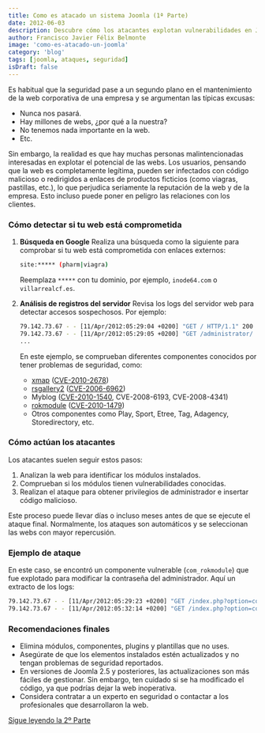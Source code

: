 ```yaml
---
title: Como es atacado un sistema Joomla (1ª Parte)
date: 2012-06-03
description: Descubre cómo los atacantes explotan vulnerabilidades en Joomla y aprende a proteger tu web corporativa con consejos prácticos y ejemplos reales.
author: Francisco Javier Félix Belmonte
image: 'como-es-atacado-un-joomla'
category: 'blog'
tags: [joomla, ataques, seguridad]
isDraft: false
---
```


Es habitual que la seguridad pase a un segundo plano en el mantenimiento de la web corporativa de una empresa y se
argumentan las típicas excusas:

- Nunca nos pasará.
- Hay millones de webs, ¿por qué a la nuestra?
- No tenemos nada importante en la web.
- Etc.

Sin embargo, la realidad es que hay muchas personas malintencionadas interesadas en explotar el potencial de las webs.
Los usuarios, pensando que la web es completamente legítima, pueden ser infectados con código malicioso o redirigidos a
enlaces de productos ficticios (como viagras, pastillas, etc.), lo que perjudica seriamente la reputación de la web y de
la empresa. Esto incluso puede poner en peligro las relaciones con los clientes.

### Cómo detectar si tu web está comprometida

1. **Búsqueda en Google**
   Realiza una búsqueda como la siguiente para comprobar si tu web está comprometida con enlaces externos:

    ```bash
    site:***** (pharm|viagra)
    ```

   Reemplaza `*****` con tu dominio, por ejemplo, `inode64.com` o `villarrealcf.es`.

2. **Análisis de registros del servidor**
   Revisa los logs del servidor web para detectar accesos sospechosos. Por ejemplo:

    ```bash
    79.142.73.67 - - [11/Apr/2012:05:29:04 +0200] "GET / HTTP/1.1" 200 152204 "-" "Opera/9.80 (Windows NT 7.0; U; en) Presto/2.9.211 Version/12.00"
    79.142.73.67 - - [11/Apr/2012:05:29:05 +0200] "GET /administrator/ HTTP/1.1" 200 7202 "-" "Opera/9.80 (Windows NT 7.0; U; en) Presto/2.9.211 Version/12.00"
    ...
    ```

   En este ejemplo, se comprueban diferentes componentes conocidos por tener problemas de seguridad, como:

    - [xmap](http://extensions.joomla.org/extensions/structure-a-navigation/site-map/3066) ([CVE-2010-2678](http://web.nvd.nist.gov/view/vuln/detail?vulnId=CVE-2010-2678))
    - [rsgallery2](http://extensions.joomla.org/extensions/photos-a-images/galleries/photo-gallery/142) ([CVE-2006-6962](http://web.nvd.nist.gov/view/vuln/detail?vulnId=CVE-2006-6962))
    - Myblog ([CVE-2010-1540](https://cve.mitre.org/cgi-bin/cvename.cgi?name=CVE-2010-1540), CVE-2008-6193,
      CVE-2008-4341)
    - [rokmodule](http://www.rockettheme.com/extensions-downloads/free/1012-rokmodule) ([CVE-2010-1479](http://web.nvd.nist.gov/view/vuln/detail?vulnId=CVE-2010-1479))
    - Otros componentes como Play, Sport, Etree, Tag, Adagency, Storedirectory, etc.

### Cómo actúan los atacantes

Los atacantes suelen seguir estos pasos:

1. Analizan la web para identificar los módulos instalados.
2. Comprueban si los módulos tienen vulnerabilidades conocidas.
3. Realizan el ataque para obtener privilegios de administrador e insertar código malicioso.

Este proceso puede llevar días o incluso meses antes de que se ejecute el ataque final. Normalmente, los ataques son
automáticos y se seleccionan las webs con mayor repercusión.

### Ejemplo de ataque

En este caso, se encontró un componente vulnerable (`com_rokmodule`) que fue explotado para modificar la contraseña del
administrador. Aquí un extracto de los logs:

```bash
79.142.73.67 - - [11/Apr/2012:05:29:23 +0200] "GET /index.php?option=com_rokmodule&tmpl=component&type=raw&moduleid=2+and(1=1) HTTP/1.1" 200 1772 "-" "Opera/9.80 (Windows NT 7.0; U; en) Presto/2.9.211 Version/12.00"
79.142.73.67 - - [11/Apr/2012:05:32:14 +0200] "GET /index.php?option=com_rokmodule&tmpl=component&type=raw&moduleid=2+and((/*!select*/ord(substr(password,65,1))from(%23__users)+where+gid=25+and(id)between(1)and(99999)+having(min(1)=1))=108) HTTP/1.1" 200 1 "-" "Opera/9.80 (Windows NT 7.0; U; en) Presto/2.9.211 Version/12.00"
```

### Recomendaciones finales

- Elimina módulos, componentes, plugins y plantillas que no uses.
- Asegúrate de que los elementos instalados estén actualizados y no tengan problemas de seguridad reportados.
- En versiones de Joomla 2.5 y posteriores, las actualizaciones son más fáciles de gestionar. Sin embargo, ten cuidado
  si se ha modificado el código, ya que podrías dejar la web inoperativa.
- Considera contratar a un experto en seguridad o contactar a los profesionales que desarrollaron la web.

[Sigue leyendo la 2º Parte](como-es-atacado-un-joomla-2-parte)
